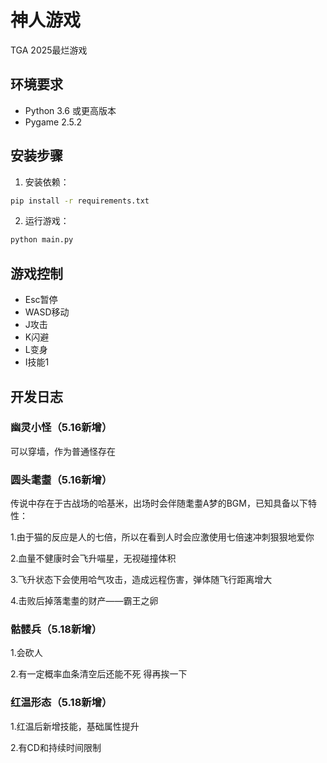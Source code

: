 # 神人游戏

TGA 2025最烂游戏

## 环境要求

- Python 3.6 或更高版本
- Pygame 2.5.2

## 安装步骤

1. 安装依赖：
```bash
pip install -r requirements.txt
```

2. 运行游戏：
```bash
python main.py
```

## 游戏控制

- Esc暂停
- WASD移动
- J攻击
- K闪避
- L变身
- I技能1
## 开发日志
### 幽灵小怪（5.16新增）
可以穿墙，作为普通怪存在
### 圆头耄耋（5.16新增）
传说中存在于古战场的哈基米，出场时会伴随耄耋A梦的BGM，已知具备以下特性：

1.由于猫的反应是人的七倍，所以在看到人时会应激使用七倍速冲刺狠狠地爱你

2.血量不健康时会飞升喵星，无视碰撞体积

3.飞升状态下会使用哈气攻击，造成远程伤害，弹体随飞行距离增大

4.击败后掉落耄耋的财产——霸王之卵

### 骷髅兵（5.18新增）
1.会砍人

2.有一定概率血条清空后还能不死 得再挨一下

### 红温形态（5.18新增）
1.红温后新增技能，基础属性提升

2.有CD和持续时间限制
